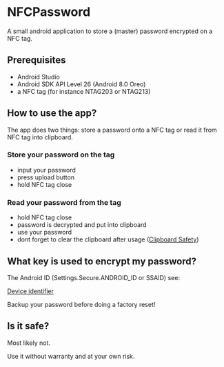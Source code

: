 # NFCPassword
A small android application to store a (master) password encrypted on a NFC tag.

## Prerequisites

* Android Studio
* Android SDK API Level 26 (Android 8.0 Oreo)
* a NFC tag (for instance NTAG203 or NTAG213)

## How to use the app?
The app does two things: store a password onto a NFC tag or read it from NFC tag into clipboard. 

### Store your password on the tag
* input your password
* press upload button
* hold NFC tag close

### Read your password from the tag
* hold NFC tag close
* password is decrypted and put into clipboard
* use your password
* dont forget to clear the clipboard after usage ([Clipboard Safety](https://www.reddit.com/r/Bitwarden/comments/cwinrh/is_my_password_safe_while_copied_to_clipboard_in/))

## What key is used to encrypt my password?
The Android ID (Settings.Secure.ANDROID_ID or SSAID) see:

[Device identifier](https://android-developers.googleblog.com/2017/04/changes-to-device-identifiers-in.html)

Backup your password before doing a factory reset!

## Is it safe?
Most likely not. 

Use it without warranty and at your own risk.
